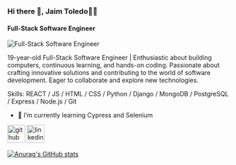 ### Hi there 👋, Jaim Toledo👨‍💻
#### Full-Stack Software Engineer
![Full-Stack Software Engineer](https://connect-platform.github.io/coding-blog-plugin/img/cb-banner.svg)

19-year-old Full-Stack Software Engineer | Enthusiastic about building computers, continuous learning, and hands-on coding. Passionate about crafting innovative solutions and contributing to the world of software development. Eager to collaborate and explore new technologies.

Skills: REACT / JS / HTML / CSS / Python / Django / MongoDB / PostgreSQL / Express / Node.js / Git 

- 🌱 I’m currently learning Cypress and Selenium 


[<img src='https://cdn.jsdelivr.net/npm/simple-icons@3.0.1/icons/github.svg' alt='github' height='40'>](https://github.com/jmasterr)  [<img src='https://cdn.jsdelivr.net/npm/simple-icons@3.0.1/icons/linkedin.svg' alt='linkedin' height='40'>](https://www.linkedin.com/in/www.linkedin.com/in/jaimtoledo10/)  

[![Anurag's GitHub stats](https://github-readme-stats.vercel.app/api?username=jmasterr)](https://github.com/anuraghazra/github-readme-stats)


<!--
**jmasterr/jmasterr** is a ✨ _special_ ✨ repository because its `README.md` (this file) appears on your GitHub profile.

Here are some ideas to get you started:

- 🔭 I’m currently working on ...
- 🌱 I’m currently learning ...
- 👯 I’m looking to collaborate on ...
- 🤔 I’m looking for help with ...
- 💬 Ask me about ...
- 📫 How to reach me: ...
- 😄 Pronouns: ...
- ⚡ Fun fact: ...
-->

